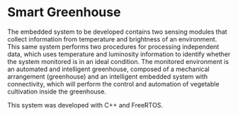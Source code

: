 # Smart Greenhouse
The embedded system to be developed contains two sensing modules that collect information from temperature and brightness of an environment. This same system performs two procedures for processing independent data, which uses temperature and luminosity information to identify whether the system monitored is in an ideal condition. The monitored environment is an automated and intelligent greenhouse, composed of a mechanical arrangement (greenhouse) and an intelligent embedded system with connectivity, which will perform the control and automation of vegetable cultivation inside the greenhouse.

This system was developed with C++ and FreeRTOS.
